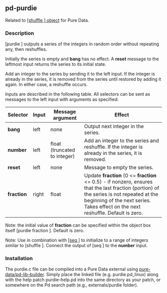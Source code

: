 ## pd-purdie
Related to [[shuffle ] object](https://github.com/metamystical/pd-shuffle) for Pure Data.

### Description

[purdie ] outputs a series of the integers in random order without repeating any, then reshuffles. 

Initially the series is empty and **bang** has no effect. A **reset** message to the leftmost input returns the series to its initial state. 

Add an integer to the series by sending it to the left input. If the integer is already in the series, it is removed from the series until restored by adding it again. In either case, a reshuffle occurs.

Inputs are described in the following table. All selectors can be sent as messages to the left input with arguments as specified:

| Selector     | Input | Message argument | Effect                            |
|--------------|-------|------------------|-----------------------------------|
| **bang**     | left  | none             | Output next integer in the series. |
| **number**   | left  | float (truncated to integer)  | Add an integer to the series and reshuffle. If the integer is already in the series, it is removed. |
| **reset**    | left  | none             | Message to empty the series. |
| **fraction** | right | float            | Update **fraction** (0 <= **fraction** <= 0.5) - if nonzero, ensures that the last fraction (portion) of the series is not repeated at the beginning of the next series. Takes effect on the next reshuffle. Default is zero. |

Note: the initial value of **fraction** can be specified within the object box itself [purdie fraction ]. Default is zero.

Note:  Use in combination with [[seq ]](https://github.com/metamystical/pd-seq) to initialize to a range of integers similar to [shuffle ]. Connect the output of [seq ] to the **number** input.

### Installation

The purdie.c file can be compiled into a Pure Data external using [pure-data/pd-lib-builder](https://github.com/pure-data/pd-lib-builder). Simply place the linked file (e.g. purdie.pd_linux) along with the help patch purdie-help.pd into the same directory as your patch, or somewhere on the Pd search path (e.g., externals/purdie folder).
